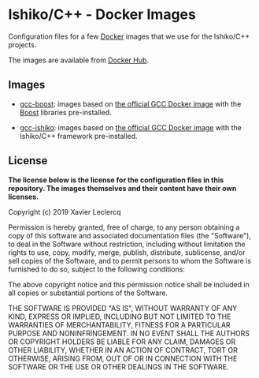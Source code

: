 # Ishiko/C++ - Docker Images

Configuration files for a few [Docker](https://www.docker.com/) images that
we use for the Ishiko/C++ projects.

The images are available from [Docker Hub](https://hub.docker.com/u/ishikocpp).

## Images

- [gcc-boost](https://github.com/Ishiko-Cpp/DockerImages/tree/master/gcc-boost):
  images based on [the official GCC Docker image](https://hub.docker.com/_/gcc)
  with the [Boost](https://www.boost.org/) libraries pre-installed.

- [gcc-ishiko](https://github.com/Ishiko-Cpp/DockerImages/tree/master/gcc-ishiko):
  images based on [the official GCC Docker image](https://hub.docker.com/_/gcc)
  with the Ishiko/C++ framework pre-installed.

## License

**The license below is the license for the configuration files in this repository.
The images themselves and their content have their own licenses.**

Copyright (c) 2019 Xavier Leclercq

Permission is hereby granted, free of charge, to any person obtaining a
copy of this software and associated documentation files (the "Software"),
to deal in the Software without restriction, including without limitation
the rights to use, copy, modify, merge, publish, distribute, sublicense,
and/or sell copies of the Software, and to permit persons to whom the
Software is furnished to do so, subject to the following conditions:

The above copyright notice and this permission notice shall be included in
all copies or substantial portions of the Software.

THE SOFTWARE IS PROVIDED "AS IS", WITHOUT WARRANTY OF ANY KIND, EXPRESS OR
IMPLIED, INCLUDING BUT NOT LIMITED TO THE WARRANTIES OF MERCHANTABILITY,
FITNESS FOR A PARTICULAR PURPOSE AND NONINFRINGEMENT. IN NO EVENT SHALL
THE AUTHORS OR COPYRIGHT HOLDERS BE LIABLE FOR ANY CLAIM, DAMAGES OR OTHER
LIABILITY, WHETHER IN AN ACTION OF CONTRACT, TORT OR OTHERWISE, ARISING
FROM, OUT OF OR IN CONNECTION WITH THE SOFTWARE OR THE USE OR OTHER DEALINGS
IN THE SOFTWARE.
